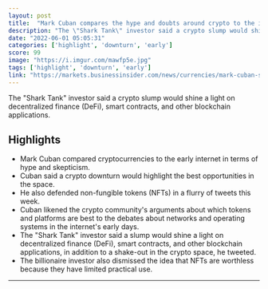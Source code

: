 ```yaml
---
layout: post
title:  "Mark Cuban compares the hype and doubts around crypto to the internet's early days — and predicts a downturn will highlight the best opportunities in the space"
description: "The \"Shark Tank\" investor said a crypto slump would shine a light on decentralized finance (DeFi), smart contracts, and other blockchain applications."
date: "2022-06-01 05:05:31"
categories: ['highlight', 'downturn', 'early']
score: 99
image: "https://i.imgur.com/mawfp5e.jpg"
tags: ['highlight', 'downturn', 'early']
link: "https://markets.businessinsider.com/news/currencies/mark-cuban-shark-tank-crypto-internet-downturn-winners-defi-nft-2022-5"
---
```


The \"Shark Tank\" investor said a crypto slump would shine a light on decentralized finance (DeFi), smart contracts, and other blockchain applications.

## Highlights

- Mark Cuban compared cryptocurrencies to the early internet in terms of hype and skepticism.
- Cuban said a crypto downturn would highlight the best opportunities in the space.
- He also defended non-fungible tokens (NFTs) in a flurry of tweets this week.
- Cuban likened the crypto community's arguments about which tokens and platforms are best to the debates about networks and operating systems in the internet's early days.
- The "Shark Tank" investor said a slump would shine a light on decentralized finance (DeFi), smart contracts, and other blockchain applications, in addition to a shake-out in the crypto space, he tweeted.
- The billionaire investor also dismissed the idea that NFTs are worthless because they have limited practical use.

---
